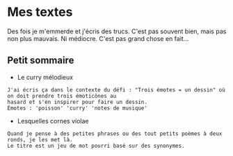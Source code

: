 # Mes textes

Des fois je m'emmerde et j'écris des trucs. C'est pas souvent bien, mais pas non plus mauvais. Ni médiocre. C'est pas grand chose en fait...

## Petit sommaire

 - Le curry mélodieux

```
J'ai écris ça dans le contexte du défi : "Trois émotes = un dessin" où on doit prendre trois émoticônes au 
hasard et s'en inspirer pour faire un dessin.
Émotes : 'poisson' 'curry' 'notes de musique'
```

 - Lesquelles cornes violae

```
Quand je pense à des petites phrases ou des tout petits poèmes à deux ronds, je les met là.
Le titre est un jeu de mot pourri basé sur des synonymes.
```
